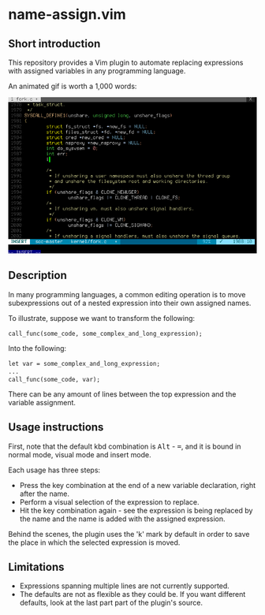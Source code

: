# name-assign.vim

## Short introduction

This repository provides a Vim plugin to automate replacing expressions with
assigned variables in any programming language.

An animated gif is worth a 1,000 words:

<img src="doc/name-assign.gif">

## Description

In many programming languages, a common editing operation is to move subexpressions
out of a nested expression into their own assigned names.

To illustrate, suppose we want to transform the following:

    call_func(some_code, some_complex_and_long_expression);

Into the following:

	let var = some_complex_and_long_expression;
	...
    call_func(some_code, var);

There can be any amount of lines between the top expression and the variable
assignment.

## Usage instructions

First, note that the default kbd combination is <kbd>Alt</kbd> - <kbd>=</kbd>, and it is bound in normal mode, visual mode and insert mode.

Each usage has three steps:

* Press the key combination at the end of a new variable declaration, right after the name.
* Perform a visual selection of the expression to replace.
* Hit the key combination again - see the expression is being replaced by the name and the name is added with the assigned expression.

Behind the scenes, the plugin uses the 'k' mark by default in order to save the place in which the selected expression is moved.

## Limitations

* Expressions spanning multiple lines are not currently supported.
* The defaults are not as flexible as they could be. If you want different defaults, look at the last part part of the plugin's source.
